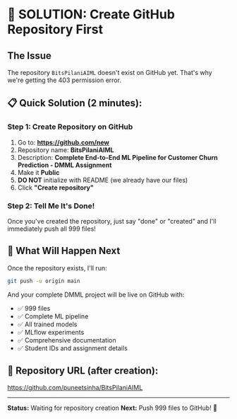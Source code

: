 # 🎯 SOLUTION: Create GitHub Repository First

## The Issue
The repository `BitsPilaniAIML` doesn't exist on GitHub yet. That's why we're getting the 403 permission error.

## 📋 Quick Solution (2 minutes):

### Step 1: Create Repository on GitHub
1. Go to: **https://github.com/new**
2. Repository name: **BitsPilaniAIML**
3. Description: **Complete End-to-End ML Pipeline for Customer Churn Prediction - DMML Assignment**
4. Make it **Public**
5. **DO NOT** initialize with README (we already have our files)
6. Click **"Create repository"**

### Step 2: Tell Me It's Done!
Once you've created the repository, just say "done" or "created" and I'll immediately push all 999 files!

## 🚀 What Will Happen Next
Once the repository exists, I'll run:
```bash
git push -u origin main
```

And your complete DMML project will be live on GitHub with:
- ✅ 999 files
- ✅ Complete ML pipeline
- ✅ All trained models
- ✅ MLflow experiments
- ✅ Comprehensive documentation
- ✅ Student IDs and assignment details

## 🔗 Repository URL (after creation):
https://github.com/puneetsinha/BitsPilaniAIML

---
**Status:** Waiting for repository creation
**Next:** Push 999 files to GitHub! 🎉
